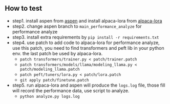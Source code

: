 ## How to test

- step1. install aspen from [aspen](https://github.com/TUDB-Labs/multi-lora-fine-tune) and install alpaca-lora from [alpaca-lora](https://github.com/tloen/alpaca-lora)
- step2. change aspen branch to `main_performance_analyze` for performance analyze
- step3. install extra requirements by `pip install -r requirements.txt`
- step4. use patch to add code to alpaca-lora for performance analyze, use this patch, you need to find transformers and peft lib in your python env. the last patch be used by alpaca-lora.
    * `patch transformers/trainer.py < patch/trainer.patch`
    * `patch transformers/models/llama/modeling_llama.py < patch/modeling_llama.patch`
    * `patch peft/tuners/lora.py < patch/lora.patch`
    * `git apply patch/finetune.patch`
- step5. run alpaca-lora and aspen will produce the `logs.log` file, those fill will record the performance data, use script to analyze.
    * `python analyze.py logs.log`
